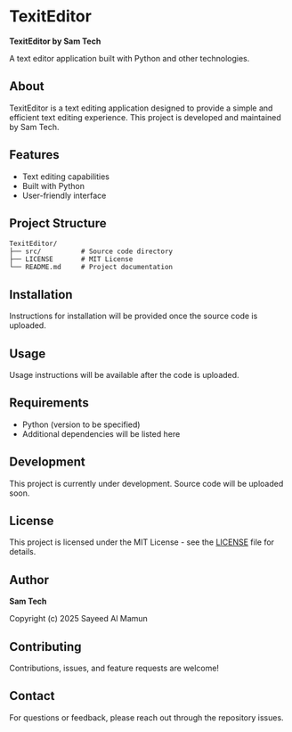 # TexitEditor

**TexitEditor by Sam Tech**

A text editor application built with Python and other technologies.

## About

TexitEditor is a text editing application designed to provide a simple and efficient text editing experience. This project is developed and maintained by Sam Tech.

## Features

- Text editing capabilities
- Built with Python
- User-friendly interface

## Project Structure

```
TexitEditor/
├── src/          # Source code directory
├── LICENSE       # MIT License
└── README.md     # Project documentation
```

## Installation

Instructions for installation will be provided once the source code is uploaded.

## Usage

Usage instructions will be available after the code is uploaded.

## Requirements

- Python (version to be specified)
- Additional dependencies will be listed here

## Development

This project is currently under development. Source code will be uploaded soon.

## License

This project is licensed under the MIT License - see the [LICENSE](LICENSE) file for details.

## Author

**Sam Tech**

Copyright (c) 2025 Sayeed Al Mamun

## Contributing

Contributions, issues, and feature requests are welcome!

## Contact

For questions or feedback, please reach out through the repository issues.
